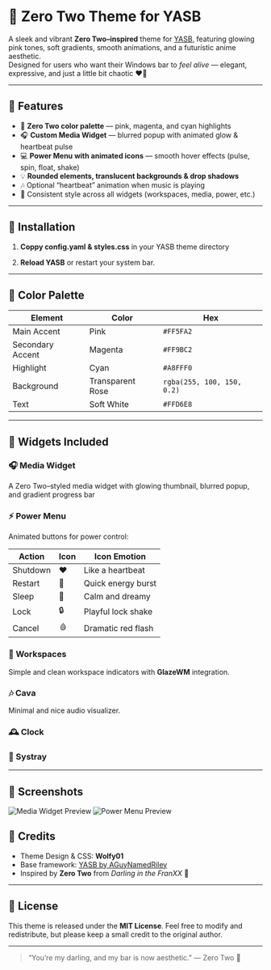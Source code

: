 # 💫 Zero Two Theme for YASB

A sleek and vibrant **Zero Two–inspired** theme for [YASB](https://github.com/AGuyNamedRiley/YASB), featuring glowing pink tones, soft gradients, smooth animations, and a futuristic anime aesthetic.  
Designed for users who want their Windows bar to *feel alive* — elegant, expressive, and just a little bit chaotic ❤️‍🔥

---

## 🎀 Features

- 🩷 **Zero Two color palette** — pink, magenta, and cyan highlights  
- 🎧 **Custom Media Widget** — blurred popup with animated glow & heartbeat pulse  
- 💻 **Power Menu with animated icons** — smooth hover effects (pulse, spin, float, shake)  
- 💡 **Rounded elements, translucent backgrounds & drop shadows**  
- 🎶 Optional “heartbeat” animation when music is playing  
- 🌙 Consistent style across all widgets (workspaces, media, power, etc.)

---

## 🧩 Installation

1. **Coppy config.yaml & styles.css** in your YASB theme directory

2. **Reload YASB** or restart your system bar.

---

## 🎨 Color Palette

| Element          | Color            | Hex                        |
| ---------------- | ---------------- | -------------------------- |
| Main Accent      | Pink             | `#FF5FA2`                  |
| Secondary Accent | Magenta          | `#FF9BC2`                  |
| Highlight        | Cyan             | `#A8FFF0`                  |
| Background       | Transparent Rose | `rgba(255, 100, 150, 0.2)` |
| Text             | Soft White       | `#FFD6E8`                  |

---

## 🧠 Widgets Included

### 🎧 Media Widget

A Zero Two–styled media widget with glowing thumbnail, blurred popup, and gradient progress bar

### ⚡ Power Menu

Animated buttons for power control:

| Action   | Icon | Icon Emotion       |
| -------- | --------- | ------------------ |
| Shutdown | ❤️   | Like a heartbeat   |
| Restart  | 💫    | Quick energy burst |
| Sleep    | 🌙   | Calm and dreamy    |
| Lock     | 🔒  | Playful lock shake |
| Cancel   | 🩸   | Dramatic red flash |

### 🪩 Workspaces

Simple and clean workspace indicators with **GlazeWM** integration.

### 🎶 Cava

Minimal and nice audio visualizer.

### 🕰️ Clock

### 🧩 Systray

---

## 💖 Screenshots

![Media Widget Preview](./screenshots/media.png)
![Power Menu Preview](./screenshots/power.png)

## 🌸 Credits

* Theme Design & CSS: **Wolfy01**
* Base framework: [YASB by AGuyNamedRiley](https://github.com/amnweb/yasb)
* Inspired by **Zero Two** from *Darling in the FranXX* 💞

---

## 🧠 License

This theme is released under the **MIT License**.
Feel free to modify and redistribute, but please keep a small credit to the original author.

---

> “You’re my darling, and my bar is now aesthetic.” — Zero Two 💋

